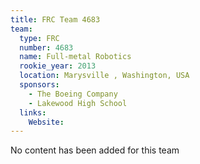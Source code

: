 ```yaml
---
title: FRC Team 4683
team:
  type: FRC
  number: 4683
  name: Full-metal Robotics
  rookie_year: 2013
  location: Marysville , Washington, USA
  sponsors:
    - The Boeing Company
    - Lakewood High School
  links:
    Website: 
---
```

No content has been added for this team